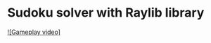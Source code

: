 # Sudoku solver with Raylib library
[![Gameplay video]](https://github.com/user-attachments/assets/124a4a10-5a7b-45f7-b769-3b41aa2a18d3)

